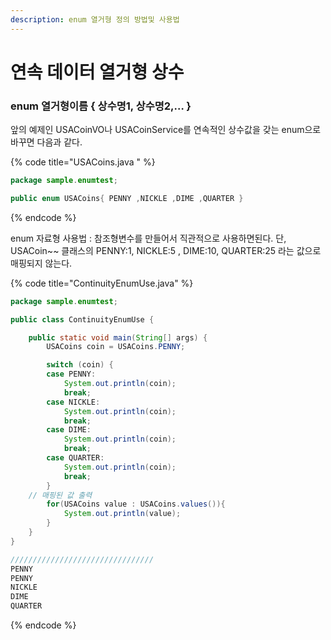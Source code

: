 ```yaml
---
description: enum 열거형 정의 방법및 사용법
---
```


# 연속 데이터 열거형 상수

###  enum 열거형이름 { 상수명1, 상수명2,… }             

앞의 예제인 USACoinVO나 USACoinService를 연속적인 상수값을 갖는 enum으로 바꾸면 다음과 같다. 

{% code title="USACoins.java " %}
```java
package sample.enumtest;

public enum USACoins{ PENNY ,NICKLE ,DIME ,QUARTER }

```
{% endcode %}

enum 자료형 사용법 : 참조형변수를 만들어서 직관적으로 사용하면된다. 단, USACoin~~ 클래스의 PENNY:1, NICKLE:5 , DIME:10, QUARTER:25 라는 값으로 매핑되지 않는다.

{% code title="ContinuityEnumUse.java" %}
```java
package sample.enumtest;

public class ContinuityEnumUse {

	public static void main(String[] args) {
		USACoins coin = USACoins.PENNY;

		switch (coin) {
		case PENNY:
			System.out.println(coin);
			break;
		case NICKLE:
			System.out.println(coin);
			break;
		case DIME:
			System.out.println(coin);
			break;
		case QUARTER:
			System.out.println(coin);
			break;
		}
	// 매핑된 값 출력
		for(USACoins value : USACoins.values()){
		    System.out.println(value);
		}
	}
}

////////////////////////////////
PENNY
PENNY
NICKLE
DIME
QUARTER
```
{% endcode %}

